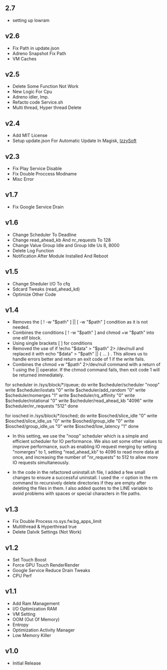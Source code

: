 ## 2.7
- setting up lowram

## v2.6
- Fix Path in update.json
- Adreno Snapshot Fix Path
- VM Caches

## v2.5
- Delete Some Function Not Work
- New Logic For Cpu
- Adreno idler, lmp.
- Refacto code Service.sh
- Multi thread, Hyper thread Delete

## v2.4 
- Add MIT License
- Setup update.json For Automatic Update In Magisk, [IzzySoft](https://github.com/IzzySoft)

## v2.3
- Fix Play Service Disable
- Fix Double Proccess Modname
- Misc Error

## v1.7
- Fix Google Service Drain

## v1.6
- Change Scheduler To Deadline
- Change read_ahead_kb And nr_requests To 128
- Change Value Group Idle and Group Idle Us 8, 8000
- Delete Log Function
- Notification After Module Installed And Reboot 

## v1.5
- Change Sheduler I/O To cfq
- Sdcard Tweaks (read_ahead_kd)
- Optimize Other Code

## v1.4
- Removes the [ ! -w "$path" ] || [ -w "$path" ] condition as it is not needed.
- Combines the conditions [ ! -w "$path" ] and chmod +w "$path" into one elif block.
- Using single brackets [ ] for conditions
- Removed the use of if !echo "$data" > "$path" 2> /dev/null and replaced it with echo "$data" > "$path" || { ... } . This allows us to handle errors better and return an exit code of 1 if the write fails.
- Combines the chmod +w "$path" 2>/dev/null command with a return of 1 using the || operator. If the chmod command fails, then exit code 1 will be returned immediately.

for scheduler in /sys/block/*/queue; do
write $scheduler/scheduler "noop"
write $scheduler/iostats "0"
write $scheduler/add_random "0"
write $scheduler/nomerges "1"
write $scheduler/rq_affinity "0"
write $scheduler/rotational "0"
write $scheduler/read_ahead_kb "4096"
write $scheduler/nr_requests "512"
done
 
for iosched in /sys/block/*/iosched; do
write $iosched/slice_idle "0"
write $iosched/slice_idle_us "0"
write $iosched/group_idle "0"
write $iosched/group_idle_us "0"
write $iosched/low_latency "1"
done

- In this setting, we use the "noop" scheduler which is a simple and efficient scheduler for IO performance. We also set some other values to improve performance, such as enabling IO request merging by setting "nomerges" to 1, setting "read_ahead_kb" to 4096 to read more data at once, and increasing the number of "nr_requests" to 512 to allow more IO requests simultaneously.

- In the code in the refactored uninstall.sh file, I added a few small changes to ensure a successful uninstall. I used the -r option in the rm command to recursively delete directories if they are empty after deleting the files in them. I also added quotes to the LINE variable to avoid problems with spaces or special characters in file paths.

## v1.3

- Fix Double Process ro.sys.fw.bg_apps_limit
- Multithread & Hyperthread true
- Delete Dalvik Settings (Not Work)

## v1.2

- Set Touch Boost
- Force GPU Touch RenderRender
- Google Service Reduce Drain Tweaks
- CPU Perf

## v1.1

- Add Ram Management
- I/O Optimization RAM
- VM Setting
- OOM (Out Of Memory)
- Entropy
- Optimization Activity Manager
- Low Memory Killer

## v1.0

- Initial Release
